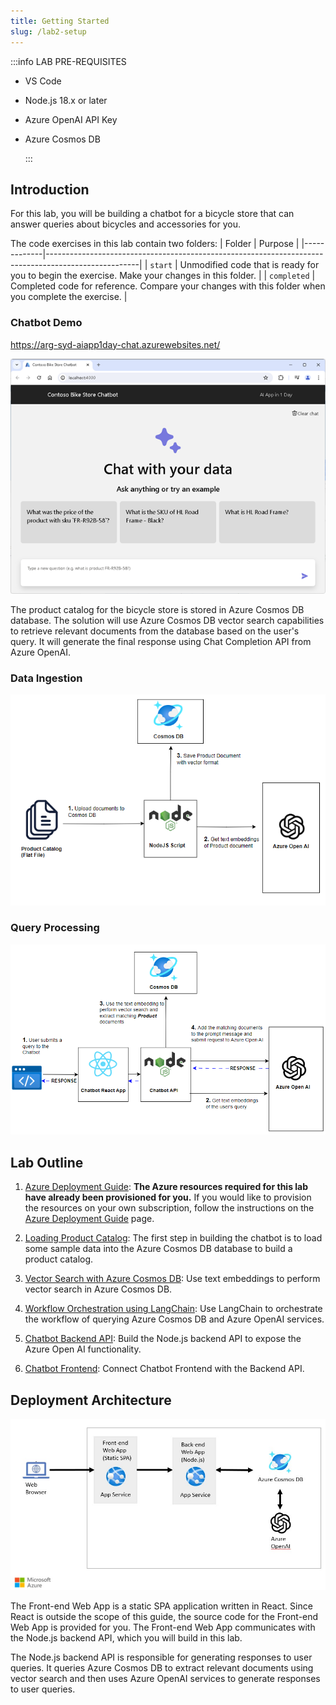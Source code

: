 ```yaml
---
title: Getting Started
slug: /lab2-setup
---
```


:::info LAB PRE-REQUISITES

- VS Code
- Node.js 18.x or later
- Azure OpenAI API Key
- Azure Cosmos DB

  :::

## Introduction

For this lab, you will be building a chatbot for a bicycle store that can answer queries about bicycles and accessories for you.

The code exercises in this lab contain two folders:
| Folder      | Purpose                                                                                             |
|-------------|-----------------------------------------------------------------------------------------------------|
| `start`     | Unmodified code that is ready for you to begin the exercise. Make your changes in this folder.      |
| `completed` | Completed code for reference. Compare your changes with this folder when you complete the exercise. |


### Chatbot Demo

https://arg-syd-aiapp1day-chat.azurewebsites.net/

![alt text](images/chatbot-image.png)


The product catalog for the bicycle store is stored in Azure Cosmos DB database. The solution will use Azure Cosmos DB vector search capabilities to retrieve relevant documents from the database based on the user's query. It will generate the final response using Chat Completion API from Azure OpenAI.

### Data Ingestion

![RAG](images/rag_design_data_ingestion.png)

### Query Processing

![RAG](images/rag_design.png)

## Lab Outline

1. [Azure Deployment Guide](/02-Part-2-Building-Chatbot/1-Azure-Deployment.md): **The Azure resources required for this lab have already been provisioned for you.** If you would like to provision the resources on your own subscription, follow the instructions on the [Azure Deployment Guide](/02-Part-2-Building-Chatbot/1-Azure-Deployment.md) page.

2. [Loading Product Catalog](/02-Part-2-Building-Chatbot/2-Load-Product-Catalog.md): The first step in building the chatbot is to load some sample data into the Azure Cosmos DB database to build a product catalog.

3. [Vector Search with Azure Cosmos DB](/02-Part-2-Building-Chatbot/3-Vector-Search.md): Use text embeddings to perform vector search in Azure Cosmos DB.

4. [Workflow Orchestration using LangChain](/02-Part-2-Building-Chatbot/4-Using-Langchain.md): Use LangChain to orchestrate the workflow of querying Azure Cosmos DB and Azure OpenAI services.

5. [Chatbot Backend API](/02-Part-2-Building-Chatbot/5-Chatbot-Backend.md): Build the Node.js backend API to expose the Azure Open AI functionality.

6. [Chatbot Frontend](/02-Part-2-Building-Chatbot/6-Chatbot-Frontend.md): Connect Chatbot Frontend with the Backend API.

## Deployment Architecture

![Solution Architecture Diagram](images/architecture.jpg)

The Front-end Web App is a static SPA application written in React. Since React is outside the scope of this guide, the source code for the Front-end Web App is provided for you. The Front-end Web App communicates with the Node.js backend API, which you will build in this lab.

The Node.js backend API is responsible for generating responses to user queries. It queries Azure Cosmos DB to extract relevant documents using vector search and then uses Azure OpenAI services to generate responses to user queries.
